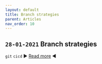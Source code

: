 ```yaml
---
layout: default
title: Branch strategies
parent: Articles
nav_order: 10
---
```


## `28-01-2021` Branch strategies

`git` `cicd`
▶️ [Read more](https://eduardbargues.medium.com/branch-strategies-51750c59326c?source=rss-97fd5aab88d2------2) ◀️
